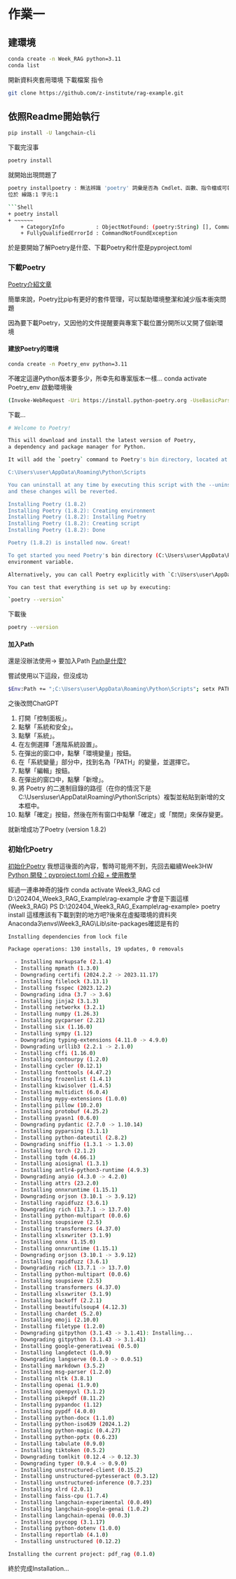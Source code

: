 # 作業一

## 建環境

```bash
conda create -n Week_RAG python=3.11
conda list
```

開新資料夾套用環境
下載檔案
指令

```bash
git clone https://github.com/z-institute/rag-example.git
```

## 依照Readme開始執行

```bash
pip install -U langchain-cli
```

下載完沒事

```bash
poetry install
```

就開始出現問題了

```bash
poetry installpoetry : 無法辨識 'poetry' 詞彙是否為 Cmdlet、函數、指令檔或可執行程式的名稱。請檢查名稱拼字是否正確，如果包含路徑的話，請確認路徑是否正確，然後再試一次。
位於 線路:1 字元:1

```Shell
+ poetry install
+ ~~~~~~
    + CategoryInfo          : ObjectNotFound: (poetry:String) [], CommandNotFoundException
    + FullyQualifiedErrorId : CommandNotFoundException
```

於是要開始了解Poetry是什麼、下載Poetry和什麼是pyproject.toml

### 下載Poetry

[Poetry介紹文章](https://blog.kyomind.tw/python-poetry/)

簡單來說，Poetry比pip有更好的套件管理，可以幫助環境整潔和減少版本衝突問題

因為要下載Poetry，又因他的文件提醒要與專案下載位置分開所以又開了個新環境

#### 建放Poetry的環境

```bash
conda create -n Poetry_env python=3.11
```

不確定這邊Python版本要多少，所幸先和專案版本一樣...
conda activate Poetry_env
啟動環境後

```bash
(Invoke-WebRequest -Uri https://install.python-poetry.org -UseBasicParsing).Content | py -
```

下載...

```bash
# Welcome to Poetry!

This will download and install the latest version of Poetry,
a dependency and package manager for Python.

It will add the `poetry` command to Poetry's bin directory, located at:

C:\Users\user\AppData\Roaming\Python\Scripts

You can uninstall at any time by executing this script with the --uninstall option,
and these changes will be reverted.

Installing Poetry (1.8.2)
Installing Poetry (1.8.2): Creating environment
Installing Poetry (1.8.2): Installing Poetry
Installing Poetry (1.8.2): Creating script
Installing Poetry (1.8.2): Done

Poetry (1.8.2) is installed now. Great!

To get started you need Poetry's bin directory (C:\Users\user\AppData\Roaming\Python\Scripts) in your `PATH`
environment variable.

Alternatively, you can call Poetry explicitly with `C:\Users\user\AppData\Roaming\Python\Scripts\poetry`.

You can test that everything is set up by executing:

`poetry --version`
```

下載後

```bash
poetry --version
```

#### 加入Path

還是沒辦法使用-> 要加入Path  [Path是什麼?](https://openhome.cc/Gossip/JavaEssence/WhatPath.html)

嘗試使用以下這段，但沒成功

```bash
$Env:Path += ";C:\Users\user\AppData\Roaming\Python\Scripts"; setx PATH "$Env:Path"
```

之後改問ChatGPT

1. 打開「控制面板」。
2. 點擊「系統和安全」。
3. 點擊「系統」。
4. 在左側選擇「進階系統設置」。
5. 在彈出的窗口中，點擊「環境變量」按鈕。
6. 在「系統變量」部分中，找到名為「PATH」的變量，並選擇它。
7. 點擊「編輯」按鈕。
8. 在彈出的窗口中，點擊「新增」。
9. 將 Poetry 的二進制目錄的路徑（在你的情況下是 C:\Users\user\AppData\Roaming\Python\Scripts）複製並粘貼到新增的文本框中。
10. 點擊「確定」按鈕，然後在所有窗口中點擊「確定」或「關閉」來保存變更。

就新增成功了Poetry (version 1.8.2)

### 初始化Poetry

[初始化Poetry](https://blog.kyomind.tw/python-poetry/#%E5%88%9D%E5%A7%8B%E5%8C%96-Poetry)
我想這後面的內容，暫時可能用不到，先回去繼續Week3HW
[Python 開發：pyproject.toml 介紹 + 使用教學](https://blog.kyomind.tw/pyproject-toml/)

經過一連串神奇的操作
conda activate Week3_RAG
cd D:\202404_Week3_RAG_Example\rag-example
才會是下面這樣
(Week3_RAG) PS D:\202404_Week3_RAG_Example\rag-example> poetry install
這樣應該有下載到對的地方吧?後來在虛擬環境的資料夾Anaconda3\envs\Week3_RAG\Lib\site-packages確認是有的

```bash
Installing dependencies from lock file

Package operations: 130 installs, 19 updates, 0 removals

  - Installing markupsafe (2.1.4)
  - Installing mpmath (1.3.0)
  - Downgrading certifi (2024.2.2 -> 2023.11.17)
  - Installing filelock (3.13.1)
  - Installing fsspec (2023.12.2)
  - Downgrading idna (3.7 -> 3.6)
  - Installing jinja2 (3.1.3)
  - Installing networkx (3.2.1)
  - Installing numpy (1.26.3)
  - Installing pycparser (2.21)
  - Installing six (1.16.0)
  - Installing sympy (1.12)
  - Downgrading typing-extensions (4.11.0 -> 4.9.0)
  - Downgrading urllib3 (2.2.1 -> 2.1.0)
  - Installing cffi (1.16.0)
  - Installing contourpy (1.2.0)
  - Installing cycler (0.12.1)
  - Installing fonttools (4.47.2)
  - Installing frozenlist (1.4.1)
  - Installing kiwisolver (1.4.5)
  - Installing multidict (6.0.4)
  - Installing mypy-extensions (1.0.0)
  - Installing pillow (10.2.0)
  - Installing protobuf (4.25.2)
  - Installing pyasn1 (0.6.0)
  - Downgrading pydantic (2.7.0 -> 1.10.14)
  - Installing pyparsing (3.1.1)
  - Installing python-dateutil (2.8.2)
  - Downgrading sniffio (1.3.1 -> 1.3.0)
  - Installing torch (2.1.2)
  - Installing tqdm (4.66.1)
  - Installing aiosignal (1.3.1)
  - Installing antlr4-python3-runtime (4.9.3)
  - Downgrading anyio (4.3.0 -> 4.2.0)
  - Installing attrs (23.2.0)
  - Installing onnxruntime (1.15.1)
  - Downgrading orjson (3.10.1 -> 3.9.12)
  - Installing rapidfuzz (3.6.1)
  - Downgrading rich (13.7.1 -> 13.7.0)
  - Installing python-multipart (0.0.6)
  - Installing soupsieve (2.5)
  - Installing transformers (4.37.0)
  - Installing xlsxwriter (3.1.9)
  - Installing onnx (1.15.0)
  - Installing onnxruntime (1.15.1)
  - Downgrading orjson (3.10.1 -> 3.9.12)
  - Installing rapidfuzz (3.6.1)
  - Downgrading rich (13.7.1 -> 13.7.0)
  - Installing python-multipart (0.0.6)
  - Installing soupsieve (2.5)
  - Installing transformers (4.37.0)
  - Installing xlsxwriter (3.1.9)
  - Installing backoff (2.2.1)
  - Installing beautifulsoup4 (4.12.3)
  - Installing chardet (5.2.0)
  - Installing emoji (2.10.0)
  - Installing filetype (1.2.0)
  - Downgrading gitpython (3.1.43 -> 3.1.41): Installing...
  - Downgrading gitpython (3.1.43 -> 3.1.41)
  - Installing google-generativeai (0.5.0)
  - Installing langdetect (1.0.9)
  - Downgrading langserve (0.1.0 -> 0.0.51)
  - Installing markdown (3.5.2)
  - Installing msg-parser (1.2.0)
  - Installing nltk (3.8.1)
  - Installing openai (1.9.0)
  - Installing openpyxl (3.1.2)
  - Installing pikepdf (8.11.2)
  - Installing pypandoc (1.12)
  - Installing pypdf (4.0.0)
  - Installing python-docx (1.1.0)
  - Installing python-iso639 (2024.1.2)
  - Installing python-magic (0.4.27)
  - Installing python-pptx (0.6.23)
  - Installing tabulate (0.9.0)
  - Installing tiktoken (0.5.2)
  - Downgrading tomlkit (0.12.4 -> 0.12.3)
  - Downgrading typer (0.9.4 -> 0.9.0)
  - Installing unstructured-client (0.15.2)
  - Installing unstructured-pytesseract (0.3.12)
  - Installing unstructured-inference (0.7.23)
  - Installing xlrd (2.0.1)
  - Installing faiss-cpu (1.7.4)
  - Installing langchain-experimental (0.0.49)
  - Installing langchain-google-genai (1.0.2)
  - Installing langchain-openai (0.0.3)
  - Installing psycopg (3.1.17)
  - Installing python-dotenv (1.0.0)
  - Installing reportlab (4.1.0)
  - Installing unstructured (0.12.2)

Installing the current project: pdf_rag (0.1.0)
```

終於完成Installation...
